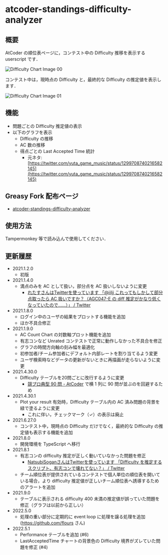 atcoder-standings-difficulty-analyzer
=====

## 概要

AtCoder の順位表ページに，コンテスト中の Difficulty 推移を表示する userscript です．

![Difficulty Chart Image 00](images/20210102-00.png "Difficulty Chart 00")

コンテスト中は，現時点の Difficulty と，最終的な Difficulty の推定値を表示します．

![Difficulty Chart Image 01](images/20210627-00.png "Difficulty Chart 01")


## 機能

- 問題ごとの Difficulty 推定値の表示
- 以下のグラフを表示
  - Difficulty の推移
  - AC 数の推移
  - 得点ごとの Last Accepted Time 統計
    - 元ネタ: [https://twitter.com/yuta_game_music/status/1299708740216582145](https://twitter.com/yuta_game_music/status/1299708740216582145)


## Greasy Fork 配布ページ

- [atcoder\-standings\-difficulty\-analyzer](https://greasyfork.org/ja/scripts/419541-atcoder-standings-difficulty-analyzer)


## 使用方法

Tampermonkey 等で読み込んで使用してください．


## 更新履歴

- 2021.1.2.0
  - 初版
- 2021.1.4.0
  - 満点のみを AC として扱い，部分点を AC 扱いしないように変更
    - [れたすさんはTwitterを使っています 「@iiljj これってもしかして部分点取ったら AC 扱いですか？（AGC047\-E の diff 推定がかなり低くなっていたので……）」 / Twitter](https://twitter.com/fairly_lettuce/status/1346012242555281409)
- 2021.1.8.0
  - ログイン中のユーザの結果をプロットする機能を追加
  - ほか不具合修正
- 2021.1.9.0
  - AC Count Chart の対数軸プロット機能を追加
  - 有志コンなど Unrated コンテストで正常に動作しなかった不具合を修正
  - グラフの時間方向軸の刻み幅を最適化
  - 初参加者/チーム参加者にデフォルト内部レートを割り当てるよう変更
  - ユーザ検索時などデータの更新がないときに再描画が走らないように変更
- 2021.4.30.0
  - Difficulty テーブルを20問ごとに改行するように変更
    - [競プロ典型 90 問 \- AtCoder](https://atcoder.jp/contests/typical90) で横 1 列に 90 問が並ぶのを回避するため
- 2021.4.30.1
  - Plot your result 有効時，Difficulty テーブル内の AC 済み問題の背景を緑で塗るように変更
    - これに伴い，チェックマーク（✓）の表示は廃止
- 2021.6.27.0
  - コンテスト中，現時点の Difficulty だけでなく，最終的な Difficulty の推定値も表示する機能を追加
- 2021.8.0
  - 開発環境を TypeScript へ移行
- 2021.8.1
  - 有志コンの difficulty 推定が正しく動いていなかった問題を修正
    - [NatsubiSoganさんはTwitterを使っています 「Difficulty を推定するスクリプト、有志コンで壊れてない？」 / Twitter](https://twitter.com/NatsubiSogan/status/1426089763887480836)
  - チーム順位表が提供されているコンテストで個人単位の順位表を開いている場合，より difficulty 推定値が正しいチーム順位表へ誘導するためのアラートを追加
- 2021.9.0
  - テーブルに表示される difficulty 400 未満の推定値が誤っていた問題を修正（グラフは以前から正しい）
- 2022.5.0
  - 処理の重い部分に定期的に event loop に処理を譲る処理を追加 (https://github.com/flours さん)
- 2022.5.1
  - Performance テーブルを追加 (#6)
  - LastAcceptedTime チャートの背景色の Difficulty 境界がズレていた問題を修正 (#4)
